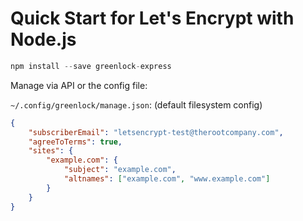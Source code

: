 # Quick Start for Let's Encrypt with Node.js

```js
npm install --save greenlock-express
```

Manage via API or the config file:

`~/.config/greenlock/manage.json`: (default filesystem config)

```json
{
    "subscriberEmail": "letsencrypt-test@therootcompany.com",
    "agreeToTerms": true,
    "sites": {
        "example.com": {
            "subject": "example.com",
            "altnames": ["example.com", "www.example.com"]
        }
    }
}
```
